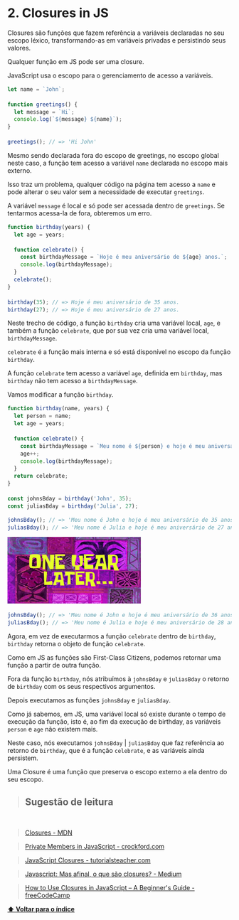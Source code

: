 # 2. Closures in JS

Closures são funções que fazem referência a variáveis declaradas no seu escopo léxico, transformando-as em variáveis privadas e persistindo seus valores.

Qualquer função em JS pode ser uma closure.

JavaScript usa o escopo para o gerenciamento de acesso a variáveis.

```js
let name = `John`;

function greetings() {
  let message = `Hi`;
  console.log(`${message} ${name}`);
}

greetings(); // => 'Hi John'
```

Mesmo sendo declarada fora do escopo de greetings, no escopo global neste caso, a função tem acesso a variável `name` declarada no escopo mais externo.

Isso traz um problema, qualquer código na página tem acesso a `name` e pode alterar o seu valor sem a necessidade de executar `greetings`.

A variável `message` é local e só pode ser acessada dentro de `greetings`. Se tentarmos acessa-la de fora, obteremos um erro.

```js
function birthday(years) {
  let age = years;

  function celebrate() {
    const birthdayMessage = `Hoje é meu aniversário de ${age} anos.`;
    console.log(birthdayMessage);
  }
  celebrate();
}

birthday(35); // => Hoje é meu aniversário de 35 anos.
birthday(27); // => Hoje é meu aniversário de 27 anos.
```

Neste trecho de código, a função `birthday` cria uma variável local, `age`, e também a função `celebrate`, que por sua vez cria uma variável local, `birthdayMessage`.

`celebrate` é a função mais interna e só está disponível no escopo da função `birthday`.

A função `celebrate` tem acesso a variável `age`, definida em `birthday`, mas `birthday` não tem acesso a `birthdayMessage`.

Vamos modificar a função `birthday`.

```js
function birthday(name, years) {
  let person = name;
  let age = years;

  function celebrate() {
    const birthdayMessage = `Meu nome é ${person} e hoje é meu aniversário de ${age} anos.`;
    age++;
    console.log(birthdayMessage);
  }
  return celebrate;
}

const johnsBday = birthday('John', 35);
const juliasBday = birthday('Julia', 27);
```

```js
johnsBday(); // => 'Meu nome é John e hoje é meu aniversário de 35 anos'
juliasBday(); // => 'Meu nome é Julia e hoje é meu aniversário de 27 anos'
```

<img src="assets/img/oneyearlater.jpg" alt="One year later" width="300" height="150">

```js
johnsBday(); // => 'Meu nome é John e hoje é meu aniversário de 36 anos'
juliasBday(); // => 'Meu nome é Julia e hoje é meu aniversário de 28 anos'
```

Agora, em vez de executarmos a função `celebrate` dentro de `birthday`, `birthday` retorna o objeto de função `celebrate`.

Como em JS as funções são First-Class Citizens, podemos retornar uma função a partir de outra função.

Fora da função `birthday`, nós atribuímos à `johnsBday` e `juliasBday` o retorno de `birthday` com os seus respectivos argumentos.

Depois executamos as funções `johnsBday` e `juliasBday`.

Como já sabemos, em JS, uma variável local só existe durante o tempo de execução da função, isto é, ao fim da execução de birthday, as variáveis `person` e `age` não existem mais.

Neste caso, nós executamos `johnsBday` | `juliasBday` que faz referência ao retorno de `birthday`, que é a função `celebrate`, e as variáveis ainda persistem.

Uma Closure é uma função que preserva o escopo externo a ela dentro do seu escopo.

> ## Sugestão de leitura

<br/>

> [Closures - MDN](https://developer.mozilla.org/en-US/docs/Web/JavaScript/Closures)

> [Private Members in JavaScript - crockford.com](http://www.crockford.com/javascript/private.html)

> [JavaScript Closures - tutorialsteacher.com](https://www.tutorialsteacher.com/javascript/closure-in-javascript)

> [Javascript: Mas afinal, o que são closures? - Medium](https://medium.com/@stephanowallace/javascript-mas-afinal-o-que-s%C3%A3o-closures-4d67863ca9fc)

> [How to Use Closures in JavaScript – A Beginner's Guide - freeCodeCamp](https://www.freecodecamp.org/news/closures-in-javascript/)

**[⬆ Voltar para o índice](./README.md#javascript---advanced-concepts)**
